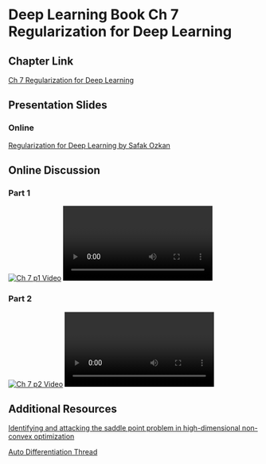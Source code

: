 # Deep Learning Book Ch 7 Regularization for Deep Learning

## Chapter Link

[Ch 7 Regularization for Deep Learning](http://www.deeplearningbook.org/contents/regularization.html)


## Presentation Slides

### Online 

[Regularization for Deep Learning by Safak Ozkan](DLB-Regularization-Ozkan.pdf)



## Online Discussion

### Part 1
[![Ch 7 p1 Video](http://img.youtube.com/Xp1bDnwRZ5U/0.jpg)](https://youtu.be/Xp1bDnwRZ5U)
<VIDEO>https://youtu.be/Xp1bDnwRZ5U</VIDEO>

### Part 2
[![Ch 7 p2 Video](http://img.youtube.com/-6_bviaEdIw/0.jpg)](https://youtu.be/-6_bviaEdIw)
<VIDEO>https://youtu.be/-6_bviaEdIw</VIDEO>

## Additional Resources

[Identifying and attacking the saddle point problem in high-dimensional non-convex optimization](https://arxiv.org/pdf/1406.2572.pdf)

[Auto Differentiation Thread](https://stats.stackexchange.com/questions/230973/what-is-an-example-use-of-auto-differentiation-such-as-implemented-in-tensorflow)
